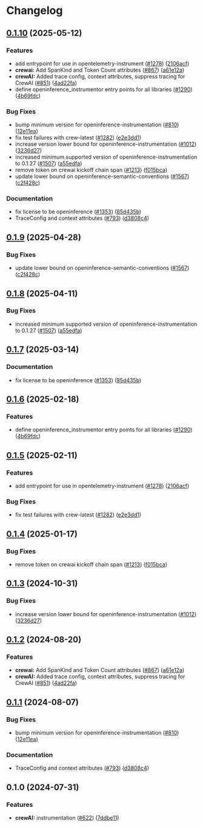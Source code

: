 # Changelog

## [0.1.10](https://github.com/caroger/openinference/compare/python-openinference-instrumentation-crewai-v0.1.9...python-openinference-instrumentation-crewai-v0.1.10) (2025-05-12)


### Features

* add entrypoint for use in opentelemetry-instrument ([#1278](https://github.com/caroger/openinference/issues/1278)) ([2106acf](https://github.com/caroger/openinference/commit/2106acfd6648804abe9b95e41a49df26a500435c))
* **crewai:** Add SpanKind and Token Count attributes ([#867](https://github.com/caroger/openinference/issues/867)) ([a61e12a](https://github.com/caroger/openinference/commit/a61e12a43773b933afcce28613db70fcceba43fd))
* **crewAI:** Added trace config, context attributes, suppress tracing for CrewAI ([#851](https://github.com/caroger/openinference/issues/851)) ([4ad22fa](https://github.com/caroger/openinference/commit/4ad22fac38e051ea12dd53936f40741717743171))
* define openinference_instrumentor entry points for all libraries ([#1290](https://github.com/caroger/openinference/issues/1290)) ([4b69fdc](https://github.com/caroger/openinference/commit/4b69fdc13210048009e51639b01e7c0c9550c9d1))


### Bug Fixes

* bump minimum version for openinference-instrumentation ([#810](https://github.com/caroger/openinference/issues/810)) ([12e11ea](https://github.com/caroger/openinference/commit/12e11ea405252ca35dc8d3f3a08ec5b83a08cea7))
* fix test failures with crew-latest ([#1282](https://github.com/caroger/openinference/issues/1282)) ([e2e3dd1](https://github.com/caroger/openinference/commit/e2e3dd13bf78a3ad4b0d44fc2ae2151127583dce))
* increase version lower bound for openinference-instrumentation ([#1012](https://github.com/caroger/openinference/issues/1012)) ([3236d27](https://github.com/caroger/openinference/commit/3236d2733a46b84d693ddb7092209800cde8cc34))
* increased minimum supported version of openinference-instrumentation to 0.1.27 ([#1507](https://github.com/caroger/openinference/issues/1507)) ([a55edfa](https://github.com/caroger/openinference/commit/a55edfa8900c1f36a73385c7d03f91cffadd85c4))
* remove token on crewai kickoff chain span ([#1213](https://github.com/caroger/openinference/issues/1213)) ([f015bca](https://github.com/caroger/openinference/commit/f015bca24ce5757e8c7c604487c81889e3e84027))
* update lower bound on openinference-semantic-conventions ([#1567](https://github.com/caroger/openinference/issues/1567)) ([c2f428c](https://github.com/caroger/openinference/commit/c2f428c5916c3dd62cf6670358f37111d4f7fd25))


### Documentation

* fix license to be openinference ([#1353](https://github.com/caroger/openinference/issues/1353)) ([85d435b](https://github.com/caroger/openinference/commit/85d435be3af3de5424494cfbdd654454688b7377))
* TraceConfig and context attributes ([#793](https://github.com/caroger/openinference/issues/793)) ([d3808c4](https://github.com/caroger/openinference/commit/d3808c4bea3f6a4c72d3a7ea09b54e78072be6fd))

## [0.1.9](https://github.com/Arize-ai/openinference/compare/python-openinference-instrumentation-crewai-v0.1.8...python-openinference-instrumentation-crewai-v0.1.9) (2025-04-28)


### Bug Fixes

* update lower bound on openinference-semantic-conventions ([#1567](https://github.com/Arize-ai/openinference/issues/1567)) ([c2f428c](https://github.com/Arize-ai/openinference/commit/c2f428c5916c3dd62cf6670358f37111d4f7fd25))

## [0.1.8](https://github.com/Arize-ai/openinference/compare/python-openinference-instrumentation-crewai-v0.1.7...python-openinference-instrumentation-crewai-v0.1.8) (2025-04-11)


### Bug Fixes

* increased minimum supported version of openinference-instrumentation to 0.1.27 ([#1507](https://github.com/Arize-ai/openinference/issues/1507)) ([a55edfa](https://github.com/Arize-ai/openinference/commit/a55edfa8900c1f36a73385c7d03f91cffadd85c4))

## [0.1.7](https://github.com/Arize-ai/openinference/compare/python-openinference-instrumentation-crewai-v0.1.6...python-openinference-instrumentation-crewai-v0.1.7) (2025-03-14)


### Documentation

* fix license to be openinference ([#1353](https://github.com/Arize-ai/openinference/issues/1353)) ([85d435b](https://github.com/Arize-ai/openinference/commit/85d435be3af3de5424494cfbdd654454688b7377))

## [0.1.6](https://github.com/Arize-ai/openinference/compare/python-openinference-instrumentation-crewai-v0.1.5...python-openinference-instrumentation-crewai-v0.1.6) (2025-02-18)


### Features

* define openinference_instrumentor entry points for all libraries ([#1290](https://github.com/Arize-ai/openinference/issues/1290)) ([4b69fdc](https://github.com/Arize-ai/openinference/commit/4b69fdc13210048009e51639b01e7c0c9550c9d1))

## [0.1.5](https://github.com/Arize-ai/openinference/compare/python-openinference-instrumentation-crewai-v0.1.4...python-openinference-instrumentation-crewai-v0.1.5) (2025-02-11)


### Features

* add entrypoint for use in opentelemetry-instrument ([#1278](https://github.com/Arize-ai/openinference/issues/1278)) ([2106acf](https://github.com/Arize-ai/openinference/commit/2106acfd6648804abe9b95e41a49df26a500435c))


### Bug Fixes

* fix test failures with crew-latest ([#1282](https://github.com/Arize-ai/openinference/issues/1282)) ([e2e3dd1](https://github.com/Arize-ai/openinference/commit/e2e3dd13bf78a3ad4b0d44fc2ae2151127583dce))

## [0.1.4](https://github.com/Arize-ai/openinference/compare/python-openinference-instrumentation-crewai-v0.1.3...python-openinference-instrumentation-crewai-v0.1.4) (2025-01-17)


### Bug Fixes

* remove token on crewai kickoff chain span ([#1213](https://github.com/Arize-ai/openinference/issues/1213)) ([f015bca](https://github.com/Arize-ai/openinference/commit/f015bca24ce5757e8c7c604487c81889e3e84027))

## [0.1.3](https://github.com/Arize-ai/openinference/compare/python-openinference-instrumentation-crewai-v0.1.2...python-openinference-instrumentation-crewai-v0.1.3) (2024-10-31)


### Bug Fixes

* increase version lower bound for openinference-instrumentation ([#1012](https://github.com/Arize-ai/openinference/issues/1012)) ([3236d27](https://github.com/Arize-ai/openinference/commit/3236d2733a46b84d693ddb7092209800cde8cc34))

## [0.1.2](https://github.com/Arize-ai/openinference/compare/python-openinference-instrumentation-crewai-v0.1.1...python-openinference-instrumentation-crewai-v0.1.2) (2024-08-20)


### Features

* **crewai:** Add SpanKind and Token Count attributes ([#867](https://github.com/Arize-ai/openinference/issues/867)) ([a61e12a](https://github.com/Arize-ai/openinference/commit/a61e12a43773b933afcce28613db70fcceba43fd))
* **crewAI:** Added trace config, context attributes, suppress tracing for CrewAI ([#851](https://github.com/Arize-ai/openinference/issues/851)) ([4ad22fa](https://github.com/Arize-ai/openinference/commit/4ad22fac38e051ea12dd53936f40741717743171))

## [0.1.1](https://github.com/Arize-ai/openinference/compare/python-openinference-instrumentation-crewai-v0.1.0...python-openinference-instrumentation-crewai-v0.1.1) (2024-08-07)


### Bug Fixes

* bump minimum version for openinference-instrumentation ([#810](https://github.com/Arize-ai/openinference/issues/810)) ([12e11ea](https://github.com/Arize-ai/openinference/commit/12e11ea405252ca35dc8d3f3a08ec5b83a08cea7))


### Documentation

* TraceConfig and context attributes ([#793](https://github.com/Arize-ai/openinference/issues/793)) ([d3808c4](https://github.com/Arize-ai/openinference/commit/d3808c4bea3f6a4c72d3a7ea09b54e78072be6fd))

## 0.1.0 (2024-07-31)


### Features

* **crewAI:** instrumentation ([#622](https://github.com/Arize-ai/openinference/issues/622)) ([7ddbe11](https://github.com/Arize-ai/openinference/commit/7ddbe1100efb53bc7a3812b658e8cfd31b6cefcd))
